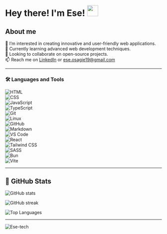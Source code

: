 # Hey there! I'm Ese! <img src="https://media.giphy.com/media/hvRJCLFzcasrR4ia7z/giphy.gif" width="35">

## About me

👀 I’m interested in creating innovative and user-friendly web applications.  
🌱 Currently learning advanced web development techniques.  
💞️ Looking to collaborate on open-source projects.  
📫 Reach me on [LinkedIn](https://www.linkedin.com/in/ese-osagie-2453b535b/) or ese.osagie19@gmail.com  

---

### 🛠️ Languages and Tools

![HTML](https://img.shields.io/badge/-HTML-333333?style=flat&logo=html5)  
![CSS](https://img.shields.io/badge/-CSS-333333?style=flat&logo=css3)  
![JavaScript](https://img.shields.io/badge/-JavaScript-333333?style=flat&logo=javascript)  
![TypeScript](https://img.shields.io/badge/-TypeScript-333333?style=flat&logo=typescript)  
![Git](https://img.shields.io/badge/-Git-333333?style=flat&logo=git)  
![Linux](https://img.shields.io/badge/-Linux-333333?style=flat&logo=linux)  
![GitHub](https://img.shields.io/badge/-GitHub-333333?style=flat&logo=github)  
![Markdown](https://img.shields.io/badge/-Markdown-333333?style=flat&logo=markdown)  
![VS Code](https://img.shields.io/badge/-VS_Code-333333?style=flat&logo=visual-studio-code)  
![React](https://img.shields.io/badge/-React-333333?style=flat&logo=react)  
![Tailwind CSS](https://img.shields.io/badge/-Tailwind_CSS-333333?style=flat&logo=tailwind-css)  
![SASS](https://img.shields.io/badge/-SASS-333333?style=flat&logo=sass)  
![Bun](https://img.shields.io/badge/-Bun-333333?style=flat&logo=bun)  
![Vite](https://img.shields.io/badge/-Vite-333333?style=flat&logo=vite)  

---

## 🚀 GitHub Stats

![GitHub stats](https://github-readme-stats.vercel.app/api?username=ese-tech&show_icons=true&theme=tokyonight)

![GitHub streak](https://streak-stats.demolab.com?user=ese-tech&theme=tokyonight)

![Top Languages](https://github-readme-stats.vercel.app/api/top-langs/?username=ese-tech&theme=tokyonight&layout=compact)

---

<p align="left">  
  <img src="https://komarev.com/ghpvc/?username=ese-tech" alt="Ese-tech" />  
</p>


